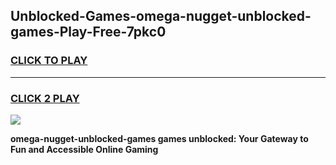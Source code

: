 
## Unblocked-Games-omega-nugget-unblocked-games-Play-Free-7pkc0
<h3>
<a href="https://premium76.site?title=omega-nugget-unblocked-games&ref=21A">CLICK TO PLAY</a></h3>
<hr>

<h3>
<a href="https://premium76.site?title=omega-nugget-unblocked-games&ref=21A">CLICK 2 PLAY</a>
  
</h3>

<a href="https://premium76.site?title=omega-nugget-unblocked-games&ref=21A"><img src="https://clearcache.store/games.png"></a>


**omega-nugget-unblocked-games games unblocked: Your Gateway to Fun and Accessible Online Gaming**

